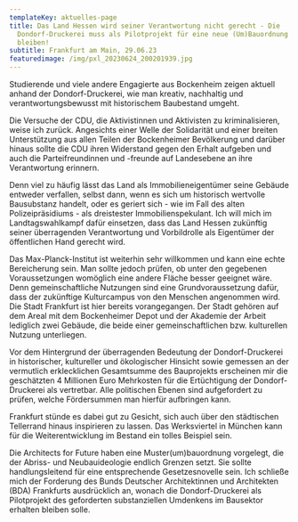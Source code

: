 ```yaml
---
templateKey: aktuelles-page
title: Das Land Hessen wird seiner Verantwortung nicht gerecht - Die
  Dondorf-Druckerei muss als Pilotprojekt für eine neue (Um)Bauordnung erhalten
  bleiben!
subtitle: Frankfurt am Main, 29.06.23
featuredimage: /img/pxl_20230624_200201939.jpg
---
```

Studierende und viele andere Engagierte aus Bockenheim zeigen aktuell anhand der Dondorf-Druckerei, wie man kreativ, nachhaltig und verantwortungsbewusst mit historischem Baubestand umgeht. 

Die Versuche der CDU, die Aktivistinnen und Aktivisten zu kriminalisieren, weise ich zurück. Angesichts einer Welle der Solidarität und einer breiten Unterstützung aus allen Teilen der Bockenheimer Bevölkerung und darüber hinaus sollte die CDU ihren Widerstand gegen den Erhalt aufgeben und auch die Parteifreundinnen und -freunde auf Landesebene an ihre Verantwortung erinnern.

Denn viel zu häufig lässt das Land als Immobilieneigentümer seine Gebäude entweder verfallen, selbst dann, wenn es sich um historisch wertvolle Bausubstanz handelt, oder es geriert sich - wie im Fall des alten Polizeipräsidiums - als dreistester Immobilienspekulant. Ich will mich im Landtagswahlkampf dafür einsetzen, dass das Land Hessen zukünftig seiner überragenden Verantwortung und Vorbildrolle als Eigentümer der öffentlichen Hand gerecht wird.

Das Max-Planck-Institut ist weiterhin sehr willkommen und kann eine echte Bereicherung sein. Man sollte jedoch prüfen, ob unter den gegebenen Voraussetzungen womöglich eine andere Fläche besser geeignet wäre. Denn gemeinschaftliche Nutzungen sind eine Grundvoraussetzung dafür, dass der zukünftige Kulturcampus von den Menschen angenommen wird. Die Stadt Frankfurt ist hier bereits vorangegangen. Der Stadt gehören auf dem Areal mit dem Bockenheimer Depot und der Akademie der Arbeit lediglich zwei Gebäude, die beide einer gemeinschaftlichen bzw. kulturellen Nutzung unterliegen. 

Vor dem Hintergrund der überragenden Bedeutung der Dondorf-Druckerei in historischer, kultureller und ökologischer Hinsicht sowie gemessen an der vermutlich erklecklichen Gesamtsumme des Bauprojekts erscheinen mir die geschätzten 4 Millionen Euro Mehrkosten für die Ertüchtigung der Dondorf-Druckerei als vertretbar. Alle politischen Ebenen sind aufgefordert zu prüfen, welche Fördersummen man hierfür aufbringen kann. 

Frankfurt stünde es dabei gut zu Gesicht, sich auch über den städtischen Tellerrand hinaus inspirieren zu lassen. Das Werksviertel in München kann für die Weiterentwicklung im Bestand ein tolles Beispiel sein. 

Die Architects for Future haben eine Muster(um)bauordnung vorgelegt, die der Abriss- und Neubauideologie endlich Grenzen setzt. Sie sollte handlungsleitend für eine entsprechende Gesetzesnovelle sein. Ich schließe mich der Forderung des Bunds Deutscher Architektinnen und Architekten (BDA) Frankfurts ausdrücklich an, wonach die Dondorf-Druckerei als Pilotprojekt des geforderten substanziellen Umdenkens im Bausektor erhalten bleiben solle.